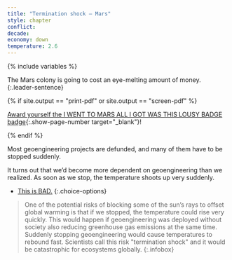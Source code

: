 ```yaml
---
title: "Termination shock – Mars"
style: chapter
conflict: 
decade: 
economy: down
temperature: 2.6
---
```


{% include variables %}

The Mars colony is going to cost an eye-melting amount of money. 
{:.leader-sentence}

{% if site.output == "print-pdf" or site.output == "screen-pdf" %}

[Award yourself the I WENT TO MARS ALL I GOT WAS THIS LOUSY BADGE badge](endmatter_shiny-badges.html){:.show-page-number target="_blank"}!

{% endif %}

Most geoengineering projects are defunded, and many of them have to be stopped suddenly.

It turns out that we’d become more dependent on geoengineering than we realized. As soon as we stop, the temperature shoots up very suddenly.

- [This is BAD.](chapter_zoonotic-pandemic.html)
{:.choice-options}

> One of the potential risks of blocking some of the sun’s rays to offset global warming is that if we stopped, the temperature could rise very quickly. This would happen if geoengineering was deployed without society also reducing greenhouse gas emissions at the same time. Suddenly stopping geoengineering would cause temperatures to rebound fast. Scientists call this risk "termination shock" and it would be catastrophic for ecosystems globally.
{:.infobox}
